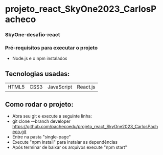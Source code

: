 # projeto_react_SkyOne2023_CarlosPacheco
### SkyOne-desafio-react

### Pré-requisitos para executar o projeto
+ Node.js e o npm instalados <br>


## Tecnologias usadas:
<table>
  <tr>
    <td>HTML5</td>
    <td>CSS3</td>
    <td>JavaScript</td>
    <td>React.js</td>
  </tr>
</table>


## Como rodar o projeto:

+ Abra seu git e execute a seguinte linha:
+ git clone --branch developer https://github.com/pachecoedu/projeto_react_SkyOne2023_CarlosPacheco.git <br>
+ Entre na pasta "single-page"<br>
+ Execute "npm install" para instalar as dependências<br>
+ Após terminar de baixar os arquivos execute "npm start"<br>

